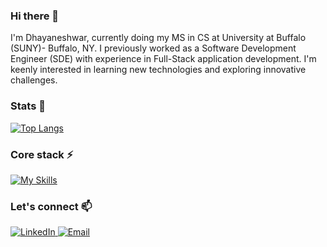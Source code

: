 ### Hi there 👋 
I'm Dhayaneshwar, currently doing my MS in CS at University at Buffalo (SUNY)- Buffalo, NY. I previously worked as a Software Development Engineer (SDE) with experience in Full-Stack application development. I'm keenly interested in learning new technologies and exploring innovative challenges.

<!--
**dhayanesh/dhayanesh** is a ✨ _special_ ✨ repository because its `README.md` (this file) appears on your GitHub profile.

Here are some ideas to get you started:

- 🔭 I’m currently working on ...
- 🌱 I’m currently learning ...
- 👯 I’m looking to collaborate on ...
- 🤔 I’m looking for help with ...
- 💬 Ask me about ...
- 📫 How to reach me: ...
- 😄 Pronouns: ...
- ⚡ Fun fact: ...
-->

### Stats 🌱
[![Top Langs](https://github-readme-stats-git-masterrstaa-rickstaa.vercel.app/api/top-langs/?username=dhayanesh&layout=compact)](https://github.com/anuraghazra/github-readme-stats)

### Core stack ⚡
[![My Skills](https://skills.thijs.gg/icons?i=java,python,js,git])](https://skills.thijs.gg) 


### Let's connect 📫
<a href="https://www.linkedin.com/in/dhayaneshwar" rel="nofollow">
<img alt="LinkedIn" src="https://camo.githubusercontent.com/a80d00f23720d0bc9f55481cfcd77ab79e141606829cf16ec43f8cacc7741e46/68747470733a2f2f696d672e736869656c64732e696f2f62616467652f4c696e6b6564496e2d3030373742353f7374796c653d666f722d7468652d6261646765266c6f676f3d6c696e6b6564696e266c6f676f436f6c6f723d7768697465" data-canonical-src="https://img.shields.io/badge/LinkedIn-0077B5?style=for-the-badge&amp;logo=linkedin&amp;logoColor=white" style="max-width: 100%;">
</a>

<a href="mailto:dhaya2698@gmail.com">
		<img alt="Email" src="https://camo.githubusercontent.com/571384769c09e0c66b45e39b5be70f68f552db3e2b2311bc2064f0d4a9f5983b/68747470733a2f2f696d672e736869656c64732e696f2f62616467652f476d61696c2d4431343833363f7374796c653d666f722d7468652d6261646765266c6f676f3d676d61696c266c6f676f436f6c6f723d7768697465" data-canonical-src="https://img.shields.io/badge/Gmail-D14836?style=for-the-badge&amp;logo=gmail&amp;logoColor=white" style="max-width: 100%;">
	</a>
